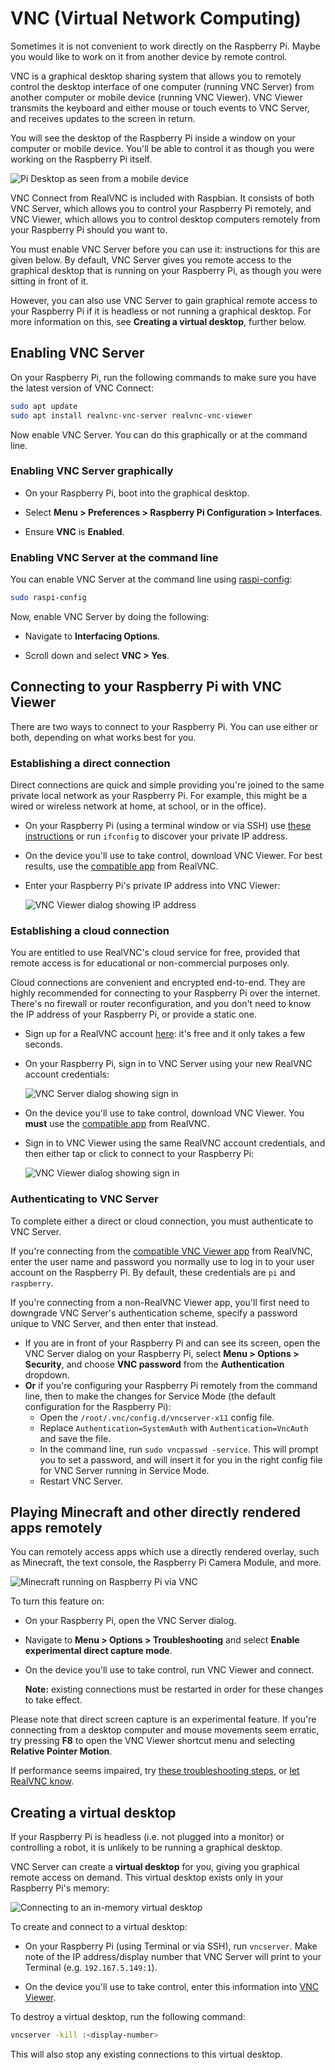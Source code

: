 # VNC (Virtual Network Computing)

Sometimes it is not convenient to work directly on the Raspberry Pi. Maybe you would like to work on it from another device by remote control.

VNC is a graphical desktop sharing system that allows you to remotely control the desktop interface of one computer (running VNC Server) from another computer or mobile device (running VNC Viewer). VNC Viewer transmits the keyboard and either mouse or touch events to VNC Server, and receives updates to the screen in return.

You will see the desktop of the Raspberry Pi inside a window on your computer or mobile device. You'll be able to control it as though you were working on the Raspberry Pi itself.

![Pi Desktop as seen from a mobile device](images/raspberry-pi-connect.png)

VNC Connect from RealVNC is included with Raspbian. It consists of both VNC Server, which allows you to control your Raspberry Pi remotely, and VNC Viewer, which allows you to control desktop computers remotely from your Raspberry Pi should you want to.

You must enable VNC Server before you can use it: instructions for this are given below. By default, VNC Server gives you remote access to the graphical desktop that is running on your Raspberry Pi, as though you were sitting in front of it.

However, you can also use VNC Server to gain graphical remote access to your Raspberry Pi if it is headless or not running a graphical desktop. For more information on this, see **Creating a virtual desktop**, further below. 

## Enabling VNC Server

On your Raspberry Pi, run the following commands to make sure you have the latest version of VNC Connect:

```bash
sudo apt update
sudo apt install realvnc-vnc-server realvnc-vnc-viewer
```

Now enable VNC Server. You can do this graphically or at the command line.

### Enabling VNC Server graphically

- On your Raspberry Pi, boot into the graphical desktop.

- Select **Menu > Preferences > Raspberry Pi Configuration > Interfaces**. 

- Ensure **VNC** is **Enabled**. 

### Enabling VNC Server at the command line

You can enable VNC Server at the command line using [raspi-config](../../configuration/raspi-config.md):

```bash
sudo raspi-config
```

Now, enable VNC Server by doing the following:

- Navigate to **Interfacing Options**.

- Scroll down and select **VNC > Yes**.

## Connecting to your Raspberry Pi with VNC Viewer

There are two ways to connect to your Raspberry Pi. You can use either or both, depending on what works best for you.

### Establishing a direct connection

Direct connections are quick and simple providing you're joined to the same private local network as your Raspberry Pi. For example, this might be a wired or wireless network at home, at school, or in the office).

- On your Raspberry Pi (using a terminal window or via SSH) use [these instructions](../ip-address.md) or run `ifconfig` to discover your private IP address. 

- On the device you'll use to take control, download VNC Viewer. For best results, use the [compatible app](https://www.realvnc.com/download/viewer/) from RealVNC. 

- Enter your Raspberry Pi's private IP address into VNC Viewer:

  ![VNC Viewer dialog showing IP address](images/vnc-viewer-direct-dialog.png)

### Establishing a cloud connection

You are entitled to use RealVNC's cloud service for free, provided that remote access is for educational or non-commercial purposes only.

Cloud connections are convenient and encrypted end-to-end. They are highly recommended for connecting to your Raspberry Pi over the internet. There's no firewall or router reconfiguration, and you don't need to know the IP address of your Raspberry Pi, or provide a static one.

- Sign up for a RealVNC account [here](https://www.realvnc.com/raspberrypi/#sign-up): it's free and it only takes a few seconds.

- On your Raspberry Pi, sign in to VNC Server using your new RealVNC account credentials:

  ![VNC Server dialog showing sign in](images/vnc-server-cloud-dialog.png)

- On the device you'll use to take control, download VNC Viewer. You **must** use the [compatible app](https://www.realvnc.com/download/viewer/) from RealVNC.

- Sign in to VNC Viewer using the same RealVNC account credentials, and then either tap or click to connect to your Raspberry Pi:

  ![VNC Viewer dialog showing sign in](images/vnc-viewer-cloud-dialog.png)

### Authenticating to VNC Server

To complete either a direct or cloud connection, you must authenticate to VNC Server. 

If you're connecting from the [compatible VNC Viewer app](https://www.realvnc.com/download/viewer/) from RealVNC, enter the user name and password you normally use to log in to your user account on the Raspberry Pi. By default, these credentials are `pi` and `raspberry`.

If you're connecting from a non-RealVNC Viewer app, you'll first need to downgrade VNC Server's authentication scheme, specify a password unique to VNC Server, and then enter that instead.
* If you are in front of your Raspberry Pi and can see its screen, open the VNC Server dialog on your Raspberry Pi, select **Menu > Options > Security**, and choose **VNC password** from the **Authentication** dropdown.
* **Or** if you're configuring your Raspberry Pi remotely from the command line, then to make the changes for Service Mode (the default configuration for the Raspberry Pi):
  * Open the `/root/.vnc/config.d/vncserver-x11` config file.
  * Replace `Authentication=SystemAuth` with `Authentication=VncAuth` and save the file.
  * In the command line, run `sudo vncpasswd -service`. This  will prompt you to set a password, and will insert it for you in the right config file for VNC Server running in Service Mode.
  * Restart VNC Server.

## Playing Minecraft and other directly rendered apps remotely

You can remotely access apps which use a directly rendered overlay, such as Minecraft, the text console, the Raspberry Pi Camera Module, and more.

![Minecraft running on Raspberry Pi via VNC](images/raspberry-pi-minecraft.png)

To turn this feature on:

- On your Raspberry Pi, open the VNC Server dialog. 

- Navigate to **Menu > Options > Troubleshooting** and select **Enable experimental direct capture mode**.

- On the device you'll use to take control, run VNC Viewer and connect.

  **Note:** existing connections must be restarted in order for these changes to take effect.

Please note that direct screen capture is an experimental feature. If you're connecting from a desktop computer and mouse movements seem erratic, try pressing **F8** to open the VNC Viewer shortcut menu and selecting **Relative Pointer Motion**.

If performance seems impaired, try [these troubleshooting steps](https://www.realvnc.com/docs/raspberry-pi.html#raspberry-pi-minecraft-troubleshoot), or [let RealVNC know](https://support.realvnc.com/index.php?/Tickets/Submit).

## Creating a virtual desktop

If your Raspberry Pi is headless (i.e. not plugged into a monitor) or controlling a robot, it is unlikely to be running a graphical desktop.

VNC Server can create a **virtual desktop** for you, giving you graphical remote access on demand. This virtual desktop exists only in your Raspberry Pi's memory:

![Connecting to an in-memory virtual desktop](images/raspberry-pi-virtual.png)

To create and connect to a virtual desktop: 

- On your Raspberry Pi (using Terminal or via SSH), run `vncserver`. Make note of the IP address/display number that VNC Server will print to your Terminal (e.g. `192.167.5.149:1`).

- On the device you'll use to take control, enter this information into [VNC Viewer](https://www.realvnc.com/download/viewer/).

To destroy a virtual desktop, run the following command: 

```bash
vncserver -kill :<display-number>
```

This will also stop any existing connections to this virtual desktop.
